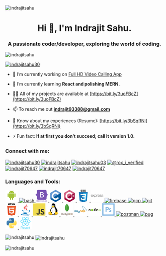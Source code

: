 
<p><img align="center" height="250px" width="450px" margin="auto" src="https://user-images.githubusercontent.com/76425862/177091616-739f44be-85dc-4346-b478-333c4c072318.gif" alt="indrajitsahu" /></p>

<h1 align="center">Hi 👋, I'm Indrajit Sahu.</h1>
<h3 align="center">A passionate coder/developer, exploring the world of coding.</h3>

<p align="left"> <img src="https://komarev.com/ghpvc/?username=indrajitsahu&label=Profile%20Visitors&color=ff8a00&style=flat" alt="indrajitsahu" /> </p>

<p align="left"> <a href="https://twitter.com/indrajitsahu30" target="blank"><img src="https://img.shields.io/twitter/follow/indrajitsahu30?logo=twitter&style=for-the-badge" alt="indrajitsahu30" /></a> </p>

- 🔭 I’m currently working on [Full HD Video Calling App](https://github.com/indrajitsahu/Random-Video-Calling-App-FullHD)

- 🌱 I’m currently learning **React and polishing MERN.**

- 👨‍💻 All of my projects are available at [https://bit.ly/3uoFBcZ](https://bit.ly/3uoFBcZ)

- 📫 To reach me out **indrajit93388@gmail.com**

- 📄 Know about my experiences (Resume): [https://bit.ly/3bSqRNi](https://bit.ly/3bSqRNi)

- ⚡ Fun fact: **If at first you don’t succeed; call it version 1.0.**

<h3 align="left">Connect with me:</h3>
<p align="left">
<a href="https://twitter.com/indrajitsahu30" target="blank"><img align="center" src="https://raw.githubusercontent.com/rahuldkjain/github-profile-readme-generator/master/src/images/icons/Social/twitter.svg" alt="indrajitsahu30" height="30" width="40" /></a>
<a href="https://linkedin.com/in/indrajitsahu" target="blank"><img align="center" src="https://raw.githubusercontent.com/rahuldkjain/github-profile-readme-generator/master/src/images/icons/Social/linked-in-alt.svg" alt="indrajitsahu" height="30" width="40" /></a>
<a href="https://fb.com/indrajitsahu03" target="blank"><img align="center" src="https://raw.githubusercontent.com/rahuldkjain/github-profile-readme-generator/master/src/images/icons/Social/facebook.svg" alt="indrajitsahu03" height="30" width="40" /></a>
<a href="https://instagram.com/@rox_i_verified" target="blank"><img align="center" src="https://raw.githubusercontent.com/rahuldkjain/github-profile-readme-generator/master/src/images/icons/Social/instagram.svg" alt="@rox_i_verified" height="30" width="40" /></a>
<a href="https://www.codechef.com/users/indrajit70647" target="blank"><img align="center" src="https://cdn.jsdelivr.net/npm/simple-icons@3.1.0/icons/codechef.svg" alt="indrajit70647" height="30" width="40" /></a>
<a href="https://www.hackerrank.com/indrajit70647" target="blank"><img align="center" src="https://raw.githubusercontent.com/rahuldkjain/github-profile-readme-generator/master/src/images/icons/Social/hackerrank.svg" alt="indrajit70647" height="30" width="40" /></a>
<a href="https://auth.geeksforgeeks.org/user/indrajit70647" target="blank"><img align="center" src="https://raw.githubusercontent.com/rahuldkjain/github-profile-readme-generator/master/src/images/icons/Social/geeks-for-geeks.svg" alt="indrajit70647" height="30" width="40" /></a>
</p>

<h3 align="left">Languages and Tools:</h3>
<p align="left"> <a href="https://developer.android.com" target="_blank" rel="noreferrer"> <img src="https://raw.githubusercontent.com/devicons/devicon/master/icons/android/android-original-wordmark.svg" alt="android" width="40" height="40"/> </a> <a href="https://www.gnu.org/software/bash/" target="_blank" rel="noreferrer"> <img src="https://www.vectorlogo.zone/logos/gnu_bash/gnu_bash-icon.svg" alt="bash" width="40" height="40"/> </a> <a href="https://getbootstrap.com" target="_blank" rel="noreferrer"> <img src="https://raw.githubusercontent.com/devicons/devicon/master/icons/bootstrap/bootstrap-plain-wordmark.svg" alt="bootstrap" width="40" height="40"/> </a> <a href="https://www.cprogramming.com/" target="_blank" rel="noreferrer"> <img src="https://raw.githubusercontent.com/devicons/devicon/master/icons/c/c-original.svg" alt="c" width="40" height="40"/> </a> <a href="https://www.w3schools.com/cpp/" target="_blank" rel="noreferrer"> <img src="https://raw.githubusercontent.com/devicons/devicon/master/icons/cplusplus/cplusplus-original.svg" alt="cplusplus" width="40" height="40"/> </a> <a href="https://www.w3schools.com/css/" target="_blank" rel="noreferrer"> <img src="https://raw.githubusercontent.com/devicons/devicon/master/icons/css3/css3-original-wordmark.svg" alt="css3" width="40" height="40"/> </a> <a href="https://expressjs.com" target="_blank" rel="noreferrer"> <img src="https://raw.githubusercontent.com/devicons/devicon/master/icons/express/express-original-wordmark.svg" alt="express" width="40" height="40"/> </a> <a href="https://firebase.google.com/" target="_blank" rel="noreferrer"> <img src="https://www.vectorlogo.zone/logos/firebase/firebase-icon.svg" alt="firebase" width="40" height="40"/> </a> <a href="https://cloud.google.com" target="_blank" rel="noreferrer"> <img src="https://www.vectorlogo.zone/logos/google_cloud/google_cloud-icon.svg" alt="gcp" width="40" height="40"/> </a> <a href="https://git-scm.com/" target="_blank" rel="noreferrer"> <img src="https://www.vectorlogo.zone/logos/git-scm/git-scm-icon.svg" alt="git" width="40" height="40"/> </a> <a href="https://www.w3.org/html/" target="_blank" rel="noreferrer"> <img src="https://raw.githubusercontent.com/devicons/devicon/master/icons/html5/html5-original-wordmark.svg" alt="html5" width="40" height="40"/> </a> <a href="https://www.java.com" target="_blank" rel="noreferrer"> <img src="https://raw.githubusercontent.com/devicons/devicon/master/icons/java/java-original.svg" alt="java" width="40" height="40"/> </a> <a href="https://developer.mozilla.org/en-US/docs/Web/JavaScript" target="_blank" rel="noreferrer"> <img src="https://raw.githubusercontent.com/devicons/devicon/master/icons/javascript/javascript-original.svg" alt="javascript" width="40" height="40"/> </a> <a href="https://www.linux.org/" target="_blank" rel="noreferrer"> <img src="https://raw.githubusercontent.com/devicons/devicon/master/icons/linux/linux-original.svg" alt="linux" width="40" height="40"/> </a> <a href="https://www.mongodb.com/" target="_blank" rel="noreferrer"> <img src="https://raw.githubusercontent.com/devicons/devicon/master/icons/mongodb/mongodb-original-wordmark.svg" alt="mongodb" width="40" height="40"/> </a> <a href="https://www.mysql.com/" target="_blank" rel="noreferrer"> <img src="https://raw.githubusercontent.com/devicons/devicon/master/icons/mysql/mysql-original-wordmark.svg" alt="mysql" width="40" height="40"/> </a> <a href="https://nodejs.org" target="_blank" rel="noreferrer"> <img src="https://raw.githubusercontent.com/devicons/devicon/master/icons/nodejs/nodejs-original-wordmark.svg" alt="nodejs" width="40" height="40"/> </a> <a href="https://www.photoshop.com/en" target="_blank" rel="noreferrer"> <img src="https://raw.githubusercontent.com/devicons/devicon/master/icons/photoshop/photoshop-line.svg" alt="photoshop" width="40" height="40"/> </a> <a href="https://postman.com" target="_blank" rel="noreferrer"> <img src="https://www.vectorlogo.zone/logos/getpostman/getpostman-icon.svg" alt="postman" width="40" height="40"/> </a> <a href="https://pugjs.org" target="_blank" rel="noreferrer"> <img src="https://cdn.worldvectorlogo.com/logos/pug.svg" alt="pug" width="40" height="40"/> </a> <a href="https://www.python.org" target="_blank" rel="noreferrer"> <img src="https://raw.githubusercontent.com/devicons/devicon/master/icons/python/python-original.svg" alt="python" width="40" height="40"/> </a> <a href="https://reactjs.org/" target="_blank" rel="noreferrer"> <img src="https://raw.githubusercontent.com/devicons/devicon/master/icons/react/react-original-wordmark.svg" alt="react" width="40" height="40"/> </a> </p>

<p><img align="left" src="https://github-readme-stats.vercel.app/api/top-langs?username=indrajitsahu&show_icons=true&locale=en&layout=compact" alt="indrajitsahu" /></p>

<p>&nbsp;<img align="center" src="https://github-readme-stats.vercel.app/api?username=indrajitsahu&show_icons=true&locale=en" alt="indrajitsahu" /></p>

<p><img align="center" src="https://github-readme-streak-stats.herokuapp.com/?user=indrajitsahu&" alt="indrajitsahu" /></p>
